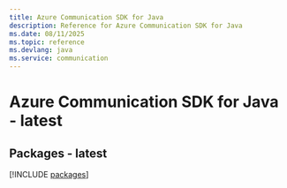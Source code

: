 ```yaml
---
title: Azure Communication SDK for Java
description: Reference for Azure Communication SDK for Java
ms.date: 08/11/2025
ms.topic: reference
ms.devlang: java
ms.service: communication
---
```

# Azure Communication SDK for Java - latest
## Packages - latest
[!INCLUDE [packages](communication-index.md)]